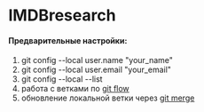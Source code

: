 # IMDBresearch

#### Предварительные настройки:

1. git config --local user.name "your_name"
2. git config --local user.email "your_email"
3. git config --local --list
4. работа с ветками по <a href="https://www.atlassian.com/git/tutorials/comparing-workflows/gitflow-workflow">git
   flow</a>
5. обновление локальной ветки через <a href="https://www.atlassian.com/git/tutorials/using-branches/git-merge">git
   merge</a>